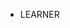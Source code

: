 - LEARNER

<!---
GauravPatkari/GauravPatkari is a ✨ special ✨ repository because its `README.md` (this file) appears on your GitHub profile.
You can click the Preview link to take a look at your changes.
---
